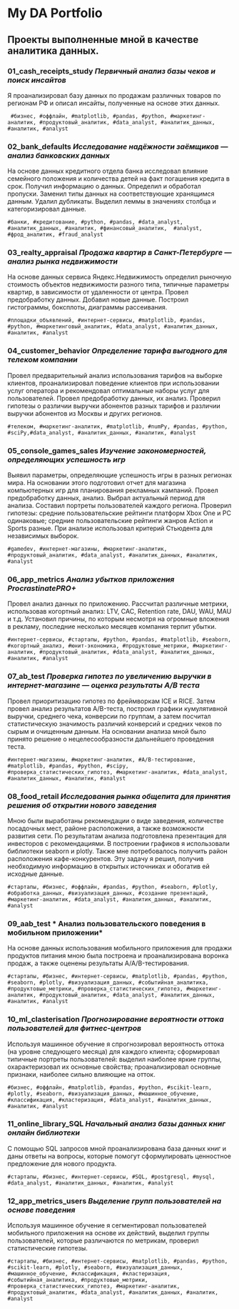 # My DA Portfolio

## Проекты выполненные мной в качестве аналитика данных.

### **01_cash_receipts_study** *Первичный анализ базы чеков и поиск инсайтов*

Я проанализировал базу данных по продажам различных товаров по регионам РФ и описал инсайты, полученные на основе этих данных.

	 #бизнес, #оффлайн, #matplotlib, #pandas, #python, #маркетинг-аналитик, #продуктовый_аналитик, #data_analyst, #аналитик_данных, #аналитик, #analyst


### **02_bank_defaults**    *Исследование надёжности заёмщиков — анализ банковских данных*

На основе данных кредитного отдела банка исследовал влияние семейного положения и количества детей на факт погашения кредита в срок. Получил информацию о данных. Определил и обработал пропуски. Заменил типы данных на соответствующие хранящимся данным. Удалил дубликаты. Выделил леммы в значениях столбца и категоризировал данные.

	#банки, #кредитование, #python, #pandas, #data_analyst, #аналитик_данных, #аналитик, #финансовый_аналитик,  #analyst, #фрод_аналитик, #fraud_analyst

### **03_realty_appraisal** *Продажа квартир в Санкт-Петербурге — анализ рынка недвижимости*

На основе данных сервиса Яндекс.Недвижимость определил рыночную стоимость объектов недвижимости разного типа, типичные параметры квартир, в зависимости от удаленности от центра. Провел предобработку данных. Добавил новые данные. Построил гистограммы, боксплоты, диаграммы рассеивания.	

	#площадки_объявлений, #интернет-сервисы, #matplotlib, #pandas, #python, #маркетинговый_аналитик, #data_analyst, #аналитик_данных, #аналитик, #analyst

### **04_customer_behavior** *Определение тарифа выгодного для телеком компании*

Провел предварительный анализ использования тарифов на выборке клиентов, проанализировал поведение клиентов при использовании услуг оператора и рекомендовал оптимальные наборы услуг для пользователей. Провел предобработку данных, их анализ. Проверил гипотезы о различии выручки абонентов разных тарифов и различии выручки абонентов из Москвы и других регионов.

	#телеком, #маркетинг-аналитик, #matplotlib, #numPy, #pandas, #python, #sciPy,#data_analyst, #аналитик_данных, #аналитик, #analyst
	
### **05_console_games_sales** *Изучение закономерностей, определяющих успешность игр*

Выявил параметры, определяющие успешность игры в разных регионах мира. На основании этого подготовил отчет для магазина компьютерных игр для планирования рекламных кампаний. Провел предобработку данных, анализ. Выбрал актуальный период для анализа. Составил портреты пользователей каждого региона. Проверил гипотезы: средние пользовательские рейтинги платформ Xbox One и PC одинаковые; средние пользовательские рейтинги жанров Action и Sports разные. При анализе использовал критерий Стьюдента для независимых выборок.

	#gamedev, #интернет-магазины, #маркетинг-аналитик, #продуктовый_аналитик, #data_analyst, #аналитик_данных, #аналитик, #analyst
	
### **06_app_metrics** *Анализ убытков приложения ProcrastinatePRO+*

Провел анализ данных по приложению. Рассчитал различные метрики, использовав когортный анализ: LTV, CAC, Retention rate, DAU, WAU, MAU и т.д. Установил причины, по которым несмотря на огромные вложения в рекламу, последние несколько месяцев компания терпит убытки. 

	#интернет-сервисы, #стартапы, #python, #pandas, #matplotlib, #seaborn, #когортный_анализ, #юнит-экономика, #продуктовые_метрики, #маркетинг-аналитик, #продуктовый_аналитик, #data_analyst, #аналитик_данных, #аналитик, #analyst

### **07_ab_test** *Проверка гипотез по увеличению выручки в интернет-магазине — оценка результаты A/B теста*

Провел приоритизацию гипотез по фреймворкам ICE и RICE. Затем провел анализ результатов A/B-теста, построил графики кумулятивной выручки, среднего чека, конверсии по группам, а затем посчитал статистическую значимость различий конверсий и средних чеков по сырым и очищенным данным. На основании анализа мной было принято решение о нецелесообразности дальнейшего проведения теста.

	#интернет-магазины,	#маркетинг-аналитик, #A/B-тестирование, #matplotlib, #pandas, #python, #scipy, #проверка_статистических_гипотез, #маркетинг-аналитик, #data_analyst, #аналитик_данных, #аналитик, #analyst
	
### **08_food_retail** *Исследования рынка общепита для принятия решения об открытии нового заведения*

Мною были выработаны рекомендации о виде заведения, количестве посадочных мест, районе расположения, а также возможности развития сети. По результатам анализа подготовлена презентация для инвесторов с рекомендациями. В построении графиков я использовали библиотеки seaborn и plotly. Также мне потребовалось получить район расположения кафе-конкурентов. Эту задачу я решил, получив необходимую информацию в открытых источниках и обогатив ей исходные данные.

	#стартапы, #бизнес, #оффлайн, #pandas, #python, #seaborn, #plotly, #обработка_данных, #визуализация_данных, #создание презентаций, #маркетинг-аналитик, #data_analyst, #аналитик_данных, #аналитик, #analyst
	
### **09_aab_test** * Анализ пользовательского поведения в мобильном приложении*

На основе данных использования мобильного приложения для продажи продуктов питания мною была построена и проанализирована воронка продаж, а также оценены результаты A/A/B-тестирования.

	#стартапы, #бизнес, #интернет-сервисы, #matplotlib, #pandas, #python, #seaborn, #plotly, #визуализация_данных, #событийная_аналитика, #продуктовые_метрики, #проверка_статистических_гипотез, #маркетинг-аналитик, #продуктовый_аналитик, #data_analyst, #аналитик_данных, #аналитик, #analyst
	
### **10_ml_clasterisation** *Прогнозирование вероятности оттока пользователей для фитнес-центров*

Используя машинное обучение я спрогнозировал вероятность оттока (на уровне следующего месяца) для каждого клиента; сформировал типичные портреты пользователей: выделил наиболее яркие группы, охарактеризовал их
основные свойства; проанализировал основные признаки, наиболее сильно влияющие на отток.

	#бизнес, #оффлайн, #matplotlib, #pandas, #python, #scikit-learn, #plotly, #seaborn, #визуализация_данных, #машинное_обучение, #классификация, #кластеризация, #data_analyst, #аналитик_данных, #аналитик, #analyst
	
### **11_online_library_SQL** *Начальный анализ базы данных книг онлайн библиотеки*

С помощью SQL запросов мной проанализирована база данных книг и даны ответы на вопросы, которые помогут сформулировать ценностное предложение для нового продукта.

	#стартапы, #бизнес, #интернет-сервисы, #SQL, #postgresql, #mysql, #data_analyst, #аналитик_данных, #аналитик, #analyst
	
### **12_app_metrics_users** *Выделение групп пользователей на основе поведения*

Используя машинное обучение я cегментировал пользователей мобильного приложения на основе их действий, выделил группы пользователей, которые различаются по метрикам, проверил статистические гипотезы.

	#стартапы, #бизнес, #интернет-сервисы, #matplotlib, #pandas, #python, #scikit-learn, #plotly, #seaborn, #визуализация_данных, #машинное_обучение, #классификация, #кластеризация, #событийная_аналитика, #продуктовые_метрики, #проверка_статистических_гипотез, #маркетинг-аналитик, #продуктовый_аналитик, #data_analyst, #аналитик_данных, #аналитик, #analyst